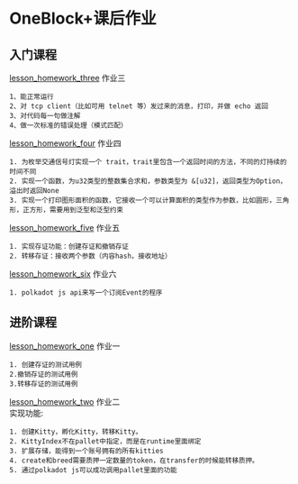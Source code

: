 # OneBlock+课后作业

## 入门课程
[lesson_homework_three](./Introduction/lesson_homework_three) 作业三

    1、能正常运行
    2、对 tcp client（比如可用 telnet 等）发过来的消息，打印，并做 echo 返回 
    3、对代码每一句做注解
    4、做一次标准的错误处理（模式匹配）

[lesson_homework_four](./Introduction/lesson_homework_four) 作业四
    
    1. 为枚举交通信号灯实现一个 trait，trait里包含一个返回时间的方法，不同的灯持续的时间不同
    2. 实现一个函数，为u32类型的整数集合求和，参数类型为 &[u32]，返回类型为Option，溢出时返回None
    3. 实现一个打印图形面积的函数，它接收一个可以计算面积的类型作为参数，比如圆形，三角形，正方形，需要用到泛型和泛型约束

[lesson_homework_five](./Introduction/lesson_homework_five) 作业五

    1. 实现存证功能：创建存证和撤销存证
    2. 转移存证：接收两个参数（内容hash，接收地址）

[lesson_homework_six](./Introduction/lesson_homework_six) 作业六

    1. polkadot js api来写一个订阅Event的程序

## 进阶课程
[lesson_homework_one](./Advanced/lesson_homework_one) 作业一

    1. 创建存证的测试用例
    2.撤销存证的测试用例
    3.转移存证的测试用例

[lesson_homework_two](./Advanced/lesson_homework_one) 作业二   
实现功能:

    1. 创建Kitty，孵化Kitty，转移Kitty。
    2. KittyIndex不在pallet中指定，而是在runtime里面绑定
    3. 扩展存储，能得到一个账号拥有的所有kitties
    4. create和breed需要质押一定数量的token，在transfer的时候能转移质押。
    5. 通过polkadot js可以成功调用pallet里面的功能